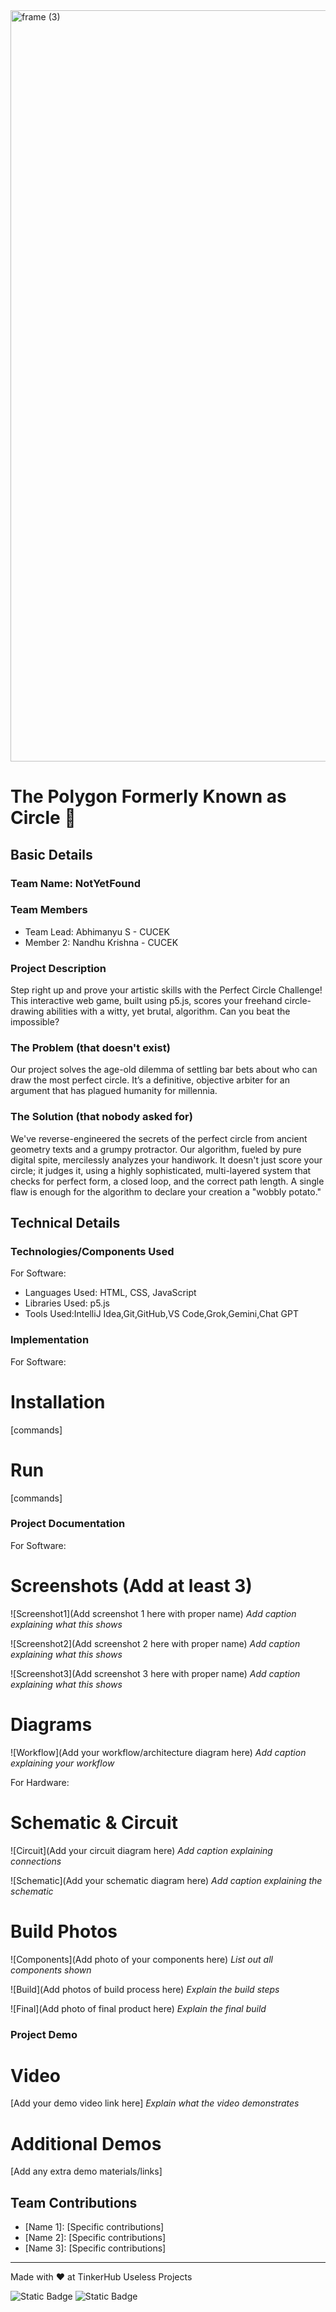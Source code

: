 <img width="3188" height="1202" alt="frame (3)" src="https://github.com/user-attachments/assets/517ad8e9-ad22-457d-9538-a9e62d137cd7" />


# The Polygon Formerly Known as Circle 🎯


## Basic Details
### Team Name: NotYetFound


### Team Members
- Team Lead: Abhimanyu S - CUCEK
- Member 2: Nandhu Krishna - CUCEK

### Project Description
Step right up and prove your artistic skills with the Perfect Circle Challenge! This interactive web game, built using p5.js, scores your freehand circle-drawing abilities with a witty, yet brutal, algorithm. Can you beat the impossible?

### The Problem (that doesn't exist)
Our project solves the age-old dilemma of settling bar bets about who can draw the most perfect circle. It’s a definitive, objective arbiter for an argument that has plagued humanity for millennia.

### The Solution (that nobody asked for)
We've reverse-engineered the secrets of the perfect circle from ancient geometry texts and a grumpy protractor. Our algorithm, fueled by pure digital spite, mercilessly analyzes your handiwork. It doesn't just score your circle; it judges it, using a highly sophisticated, multi-layered system that checks for perfect form, a closed loop, and the correct path length. A single flaw is enough for the algorithm to declare your creation a "wobbly potato."

## Technical Details
### Technologies/Components Used
For Software:
- Languages Used: HTML, CSS, JavaScript
- Libraries Used: p5.js
- Tools Used:IntelliJ Idea,Git,GitHub,VS Code,Grok,Gemini,Chat GPT

### Implementation
For Software:
# Installation
[commands]

# Run
[commands]

### Project Documentation
For Software:

# Screenshots (Add at least 3)
![Screenshot1](Add screenshot 1 here with proper name)
*Add caption explaining what this shows*

![Screenshot2](Add screenshot 2 here with proper name)
*Add caption explaining what this shows*

![Screenshot3](Add screenshot 3 here with proper name)
*Add caption explaining what this shows*

# Diagrams
![Workflow](Add your workflow/architecture diagram here)
*Add caption explaining your workflow*

For Hardware:

# Schematic & Circuit
![Circuit](Add your circuit diagram here)
*Add caption explaining connections*

![Schematic](Add your schematic diagram here)
*Add caption explaining the schematic*

# Build Photos
![Components](Add photo of your components here)
*List out all components shown*

![Build](Add photos of build process here)
*Explain the build steps*

![Final](Add photo of final product here)
*Explain the final build*

### Project Demo
# Video
[Add your demo video link here]
*Explain what the video demonstrates*

# Additional Demos
[Add any extra demo materials/links]

## Team Contributions
- [Name 1]: [Specific contributions]
- [Name 2]: [Specific contributions]
- [Name 3]: [Specific contributions]

---
Made with ❤️ at TinkerHub Useless Projects 

![Static Badge](https://img.shields.io/badge/TinkerHub-24?color=%23000000&link=https%3A%2F%2Fwww.tinkerhub.org%2F)
![Static Badge](https://img.shields.io/badge/UselessProjects--25-25?link=https%3A%2F%2Fwww.tinkerhub.org%2Fevents%2FQ2Q1TQKX6Q%2FUseless%2520Projects)



